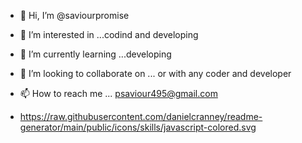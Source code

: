 - 👋 Hi, I’m @saviourpromise
- 👀 I’m interested in ...codind and developing
- 🌱 I’m currently learning ...developing
- 💞️ I’m looking to collaborate on ... or with any coder and developer
- 📫 How to reach me ... psaviour495@gmail.com

- https://raw.githubusercontent.com/danielcranney/readme-generator/main/public/icons/skills/javascript-colored.svg

<!---
saviourpromise/saviourpromise is a ✨ special ✨ repository because its `README.md` (this file) appears on your GitHub profile.
You can click the Preview link to take a look at your changes.
--->

